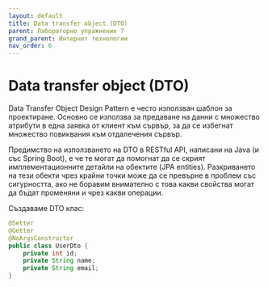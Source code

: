 ```yaml
---
layout: default
title: Data transfer object (DTO)
parent: Лабораторно упражнение 7
grand_parent: Интернет технологии
nav_order: 6
---
```


# Data transfer object (DTO)

Data Transfer Object Design Pattern е често използван шаблон за проектиране. Основно се използва за предаване на данни с множество атрибути в една заявка от клиент към сървър, за да се избегнат множество повиквания към отдалечения сървър.

Предимство на използването на DTO в RESTful API, написани на Java (и със Spring Boot), е че те могат да помогнат да се скрият имплементационните детайли на обектите (JPA entities). Разкриването на тези обекти чрез крайни точки може да се превърне в проблем със сигурността, ако не боравим внимателно с това какви свойства могат да бъдат променяни и чрез какви операции.

Създаваме DTO клас:
   
```java
@Setter
@Getter
@NoArgsConstructor
public class UserDto {
	private int id;
	private String name;   	
	private String email;
}
```
